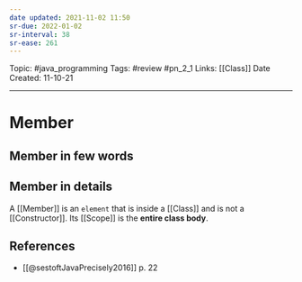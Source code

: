 ```yaml
---
date updated: 2021-11-02 11:50
sr-due: 2022-01-02
sr-interval: 38
sr-ease: 261
---
```


Topic: #java_programming
Tags: #review #pn_2_1
Links: [[Class]]
Date Created: 11-10-21

---

# Member

## Member in few words

## Member in details

A [[Member]] is an `element` that is inside a [[Class]] and is not a [[Constructor]].
Its [[Scope]] is the **entire class body**.

## References

- [[@sestoftJavaPrecisely2016]] p. 22
